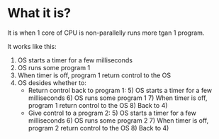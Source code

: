 #                   What it is? 

It is when 1 core of CPU is non-parallelly runs more tgan 1 program. 

It works like this:
1) OS starts a timer for a few milliseconds
2) OS runs some program 1
3) When timer is off, program 1 return control to the OS
4) OS desides whether to:
    * Return control back to program 1:
        5) OS starts a timer for a few milliseconds
        6) OS runs some program 1
        7) When timer is off, program 1 return control to the OS
        8) Back to 4)
    * Give control to a program 2:
        5) OS starts a timer for a few milliseconds
        6) OS runs some program 2
        7) When timer is off, program 2 return control to the OS
        8) Back to 4)